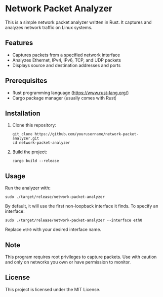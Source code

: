 # Network Packet Analyzer

This is a simple network packet analyzer written in Rust. It captures and analyzes network traffic on Linux systems.

## Features

- Captures packets from a specified network interface
- Analyzes Ethernet, IPv4, IPv6, TCP, and UDP packets
- Displays source and destination addresses and ports

## Prerequisites

- Rust programming language (https://www.rust-lang.org/)
- Cargo package manager (usually comes with Rust)

## Installation

1. Clone this repository:
   ```
   git clone https://github.com/yourusername/network-packet-analyzer.git
   cd network-packet-analyzer
   ```

2. Build the project:
   ```
   cargo build --release
   ```

## Usage

Run the analyzer with:

```
sudo ./target/release/network-packet-analyzer
```

By default, it will use the first non-loopback interface it finds. To specify an interface:

```
sudo ./target/release/network-packet-analyzer --interface eth0
```

Replace `eth0` with your desired interface name.

## Note

This program requires root privileges to capture packets. Use with caution and only on networks you own or have permission to monitor.

## License

This project is licensed under the MIT License.
